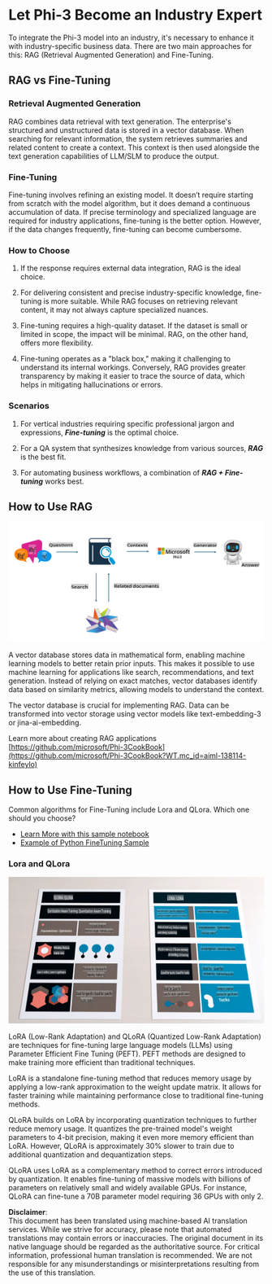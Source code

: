 # **Let Phi-3 Become an Industry Expert**

To integrate the Phi-3 model into an industry, it's necessary to enhance it with industry-specific business data. There are two main approaches for this: RAG (Retrieval Augmented Generation) and Fine-Tuning.

## **RAG vs Fine-Tuning**

### **Retrieval Augmented Generation**

RAG combines data retrieval with text generation. The enterprise's structured and unstructured data is stored in a vector database. When searching for relevant information, the system retrieves summaries and related content to create a context. This context is then used alongside the text generation capabilities of LLM/SLM to produce the output.

### **Fine-Tuning**

Fine-tuning involves refining an existing model. It doesn’t require starting from scratch with the model algorithm, but it does demand a continuous accumulation of data. If precise terminology and specialized language are required for industry applications, fine-tuning is the better option. However, if the data changes frequently, fine-tuning can become cumbersome.

### **How to Choose**

1. If the response requires external data integration, RAG is the ideal choice.

2. For delivering consistent and precise industry-specific knowledge, fine-tuning is more suitable. While RAG focuses on retrieving relevant content, it may not always capture specialized nuances.

3. Fine-tuning requires a high-quality dataset. If the dataset is small or limited in scope, the impact will be minimal. RAG, on the other hand, offers more flexibility.

4. Fine-tuning operates as a "black box," making it challenging to understand its internal workings. Conversely, RAG provides greater transparency by making it easier to trace the source of data, which helps in mitigating hallucinations or errors.

### **Scenarios**

1. For vertical industries requiring specific professional jargon and expressions, ***Fine-tuning*** is the optimal choice.

2. For a QA system that synthesizes knowledge from various sources, ***RAG*** is the best fit.

3. For automating business workflows, a combination of ***RAG + Fine-tuning*** works best.

## **How to Use RAG**

![rag](../../../../translated_images/rag.36e7cb856f120334d577fde60c6a5d7c5eecae255dac387669303d30b4b3efa4.en.png)

A vector database stores data in mathematical form, enabling machine learning models to better retain prior inputs. This makes it possible to use machine learning for applications like search, recommendations, and text generation. Instead of relying on exact matches, vector databases identify data based on similarity metrics, allowing models to understand the context.

The vector database is crucial for implementing RAG. Data can be transformed into vector storage using vector models like text-embedding-3 or jina-ai-embedding.

Learn more about creating RAG applications [https://github.com/microsoft/Phi-3CookBook](https://github.com/microsoft/Phi-3CookBook?WT.mc_id=aiml-138114-kinfeylo)

## **How to Use Fine-Tuning**

Common algorithms for Fine-Tuning include Lora and QLora. Which one should you choose?  
- [Learn More with this sample notebook](../../../../code/04.Finetuning/Phi_3_Inference_Finetuning.ipynb)  
- [Example of Python FineTuning Sample](../../../../code/04.Finetuning/FineTrainingScript.py)

### **Lora and QLora**

![lora](../../../../translated_images/qlora.6aeba71122bc0c8d56ccf0bc36b861304939fee087f43c1fc6cc5c9cb8764725.en.png)

LoRA (Low-Rank Adaptation) and QLoRA (Quantized Low-Rank Adaptation) are techniques for fine-tuning large language models (LLMs) using Parameter Efficient Fine Tuning (PEFT). PEFT methods are designed to make training more efficient than traditional techniques.  

LoRA is a standalone fine-tuning method that reduces memory usage by applying a low-rank approximation to the weight update matrix. It allows for faster training while maintaining performance close to traditional fine-tuning methods.  

QLoRA builds on LoRA by incorporating quantization techniques to further reduce memory usage. It quantizes the pre-trained model's weight parameters to 4-bit precision, making it even more memory efficient than LoRA. However, QLoRA is approximately 30% slower to train due to additional quantization and dequantization steps.  

QLoRA uses LoRA as a complementary method to correct errors introduced by quantization. It enables fine-tuning of massive models with billions of parameters on relatively small and widely available GPUs. For instance, QLoRA can fine-tune a 70B parameter model requiring 36 GPUs with only 2.

**Disclaimer**:  
This document has been translated using machine-based AI translation services. While we strive for accuracy, please note that automated translations may contain errors or inaccuracies. The original document in its native language should be regarded as the authoritative source. For critical information, professional human translation is recommended. We are not responsible for any misunderstandings or misinterpretations resulting from the use of this translation.